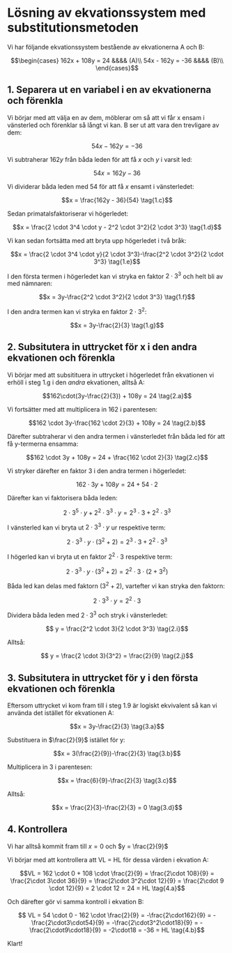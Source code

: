 # Lösning av ekvationssystem med substitutionsmetoden
Vi har följande ekvationssystem bestående av ekvationerna A och B:

$$\begin{cases}
    162x + 108y = 24 &&&& (A)\\
    54x - 162y = -36 &&&& (B)\\
\end{cases}$$

## 1. Separera ut en variabel i en av ekvationerna och förenkla

Vi börjar med att välja en av dem, möblerar om så att vi får x ensam i vänsterled och förenklar så långt vi kan. B ser ut att vara den trevligare av dem:

$$54x - 162y = -36 \tag{1.a}$$

Vi subtraherar $162y$ från båda leden för att få $x$ och $y$ i varsit led:

$$54x = 162y -36 \tag{1.b}$$

Vi dividerar båda leden med 54 för att få $x$ ensamt i vänsterledet:

$$x = \frac{162y - 36}{54} \tag{1.c}$$

Sedan primatalsfaktoriserar vi högerledet:

$$x = \frac{2 \cdot 3^4 \cdot y - 2^2 \cdot 3^2}{2 \cdot 3^3} \tag{1.d}$$

Vi kan sedan fortsätta med att bryta upp högerledet i två bråk:

$$x = \frac{2 \cdot 3^4 \cdot y}{2 \cdot 3^3}-\frac{2^2 \cdot 3^2}{2 \cdot 3^3} \tag{1.e}$$

I den första termen i högerledet kan vi stryka en faktor $2 \cdot 3^3$ och helt bli av med nämnaren:

$$x = 3y-\frac{2^2 \cdot 3^2}{2 \cdot 3^3} \tag{1.f}$$

I den andra termen kan vi stryka en faktor $2 \cdot 3^2$:

$$x = 3y-\frac{2}{3} \tag{1.g}$$

## 2. Subsitutera in uttrycket för x i den andra ekvationen och förenkla

Vi börjar med att subsitituera in uttrycket i högerledet från ekvationen vi erhöll i steg 1.g i den _andra_ ekvationen, alltså A:

$$162\cdot(3y-\frac{2}{3}) + 108y = 24 \tag{2.a}$$

Vi fortsätter med att multiplicera in $162$ i parentesen:

$$162 \cdot 3y-\frac{162 \cdot 2}{3} + 108y = 24 \tag{2.b}$$

Därefter subtraherar vi den andra termen i vänsterledet från båda led för att få y-termerna ensamma:

$$162 \cdot 3y + 108y = 24 + \frac{162 \cdot 2}{3} \tag{2.c}$$

Vi stryker därefter en faktor 3 i den andra termen i högerledet:

$$162 \cdot 3y + 108y = 24 + 54 \cdot 2 \tag{2.d}$$

Därefter kan vi faktorisera båda leden:

$$2 \cdot 3^5 \cdot y + 2^2 \cdot 3^3 \cdot y = 2^3\cdot 3 + 2^2 \cdot 3^3 \tag{2.e}$$

I vänsterled kan vi bryta ut $2 \cdot 3^3 \cdot y$ ur respektive term:

$$ 2 \cdot 3^3 \cdot y \cdot (3^2 + 2) = 2^3\cdot 3 + 2^2 \cdot 3^3 \tag{2.f}$$

I högerled kan vi bryta ut en faktor $2^2 \cdot 3$ respektive term:

$$ 2 \cdot 3^3 \cdot y \cdot (3^2 + 2) = 2^2 \cdot 3 \cdot (2 + 3^2) \tag{2.g}$$

Båda led kan delas med faktorn $(3^2 + 2)$, vartefter vi kan stryka den faktorn:

$$ 2 \cdot 3^3 \cdot y = 2^2 \cdot 3  \tag{2.h}$$

Dividera båda leden med $2 \cdot 3^3$ och stryk i vänsterledet:

$$ y = \frac{2^2 \cdot 3}{2 \cdot 3^3}  \tag{2.i}$$

Alltså:

$$ y = \frac{2 \cdot 3}{3^2} = \frac{2}{9}  \tag{2.j}$$

## 3. Subsitutera in uttrycket för y i den första ekvationen och förenkla

Eftersom uttrycket vi kom fram till i steg 1.9 är logiskt ekvivalent så kan vi använda det istället för ekvationen A:

$$x = 3y-\frac{2}{3} \tag{3.a}$$

Substituera in $\frac{2}{9}$ istället för y:

$$x = 3(\frac{2}{9})-\frac{2}{3} \tag{3.b}$$

Multiplicera in 3 i parentesen:

$$x = \frac{6}{9}-\frac{2}{3} \tag{3.c}$$

Alltså:

$$x = \frac{2}{3}-\frac{2}{3} = 0 \tag{3.d}$$

## 4. Kontrollera

Vi har alltså kommit fram till $x = 0$ och $y = \frac{2}{9}$

Vi börjar med att kontrollera att VL = HL för dessa värden i ekvation A:

$$VL = 162 \cdot 0 + 108 \cdot \frac{2}{9} = \frac{2\cdot 108}{9} = \frac{2\cdot 3\cdot 36}{9} = \frac{2\cdot 3^2\cdot 12}{9} = \frac{2\cdot 9 \cdot 12}{9} = 2 \cdot 12 = 24 = HL \tag{4.a}$$

Och därefter gör vi samma kontroll i ekvation B:

$$ VL = 54 \cdot 0 - 162 \cdot \frac{2}{9} = -\frac{2\cdot162}{9} = -\frac{2\cdot3\cdot54}{9} = -\frac{2\cdot3^2\cdot18}{9} = -\frac{2\cdot9\cdot18}{9} = -2\cdot18 = -36 = HL  \tag{4.b}$$

Klart!


